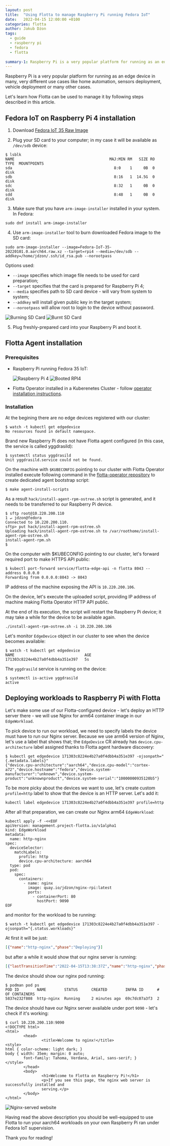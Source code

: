 ```yaml
---
layout: post
title:  "Using Flotta to manage Raspberry Pi running Fedora IoT"
date:   2022-04-15 12:00:00 +0100
categories: flotta
author: Jakub Dżon
tags:
  - guide
  - raspberry pi
  - fedora
  - flotta
  
summary-1: Raspberry Pi is a very popular platform for running as an edge device. Let's learn how Flotta can be used to manage it.
---
```


Raspberry Pi is a very popular platform for running as an edge device in many, very different use cases like home automation, 
sensors deployment, vehicle deployment or many other cases. 

Let's learn how Flotta can be used to manage it by following steps described in this article.

## Fedora IoT on Raspberry Pi 4 installation

1) Download [Fedora IoT 35 Raw Image](https://download.fedoraproject.org/pub/alt/iot/35/IoT/aarch64/images/Fedora-IoT-35-20220101.0.aarch64.raw.xz)

2) Plug your SD card to your computer;  in my case it will be available as `/dev/sdb` device:
 ```shell
 $ lsblk
 NAME                                          MAJ:MIN RM   SIZE RO TYPE  MOUNTPOINTS
 sda                                             8:0    1     0B  0 disk  
 sdb                                             8:16   1  14.5G  0 disk  
 sdc                                             8:32   1     0B  0 disk  
 sdd                                             8:48   1     0B  0 disk  
 ```

3) Make sure that you have `arm-image-installer` installed in your system. 
In Fedora:
```shell
sudo dnf install arm-image-installer
```

4) Use `arm-image-installer` tool to burn downloaded Fedora image to the SD card:
```shell
sudo arm-image-installer --image=Fedora-IoT-35-20220101.0.aarch64.raw.xz --target=rpi4 --media=/dev/sdb --addkey=/home/jdzon/.ssh/id_rsa.pub --norootpass
```

Options used:
  - `--image` specifies which image file needs to be used for card preparation;
  - `--target` specifies that the card is prepared for Raspberry Pi 4;
  - `--media` specifies path to SD card device - will vary from system to system;
  - `--addkey` will install given public key in the target system;
  - `--norootpass` will allow root to login to the device without password.

![Burning SD Card](/assets/images/rpi4_burn.png)
![Burnt SD Card](/assets/images/rpi4_card-ready.png)

5) Plug freshly-prepared card into your Raspberry Pi and boot it.


## Flotta Agent installation

### Prerequisites

- Raspberry Pi running Fedora 35 IoT:

  ![Raspberry Pi 4](/assets/images/rpi4.jpg)
  ![Booted RPI4](/assets/images/rpi4_up.jpg)

- Flotta Operator installed in a Kuberenetes Cluster - follow [operator installation instructions](https://github.com/project-flotta/flotta-operator/blob/main/docs/user-guide/running.md#operator).

### Installation

At the begining there are no edge devices registered with our cluster:
```shell
$ watch -t kubectl get edgedevice
No resources found in default namespace.
```

Brand new Raspberry Pi does not have Flotta agent configured (in this case, the service is called yggdrasild):
```shell
$ systemctl status yggdrasild
Unit yggdrasild.service could not be found.
```

On the machine with `$KUBECONFIG` pointing to our cluster with Flotta Operator installed execute following command in the 
[flotta-operator repository](https://github.com/project-flotta/flotta-operator) to create dedicated agent bootstrap script:
```shell
$ make agent-install-scripts
```
As a result `hack/install-agent-rpm-ostree.sh` script is generated, and it needs to be transferred to our Raspberry Pi device.
```shell
$ sftp root@10.220.200.110                                                                                                                                                1 ↵ jdzon@fedora
Connected to 10.220.200.110.
sftp> put hack/install-agent-rpm-ostree.sh
Uploading hack/install-agent-rpm-ostree.sh to /var/roothome/install-agent-rpm-ostree.sh
install-agent-rpm.sh
$                           
```

On the computer with $KUBECONFIG pointing to our cluster, let's forward required port to make HTTPS API public:
```shell
$ kubectl port-forward service/flotta-edge-api -n flotta 8043 --address 0.0.0.0
Forwarding from 0.0.0.0:8043 -> 8043
```

IP address of the machine exposing the API is `10.220.200.106`.

On the device, let's execute the uploaded script, providing IP address of machine making Flotta Operator HTTP API public.

At the end of its execution, the script will restart the Raspberry Pi device; it may take a while for the device to
be available again.
```shell
./install-agent-rpm-ostree.sh -i 10.220.200.106
```


Let's monitor `EdgeDevice` object in our cluster to see when the device becomes available:
```shell
$ watch -t kubectl get edgedevice
NAME                               AGE
171303c8224e4b27a0f4dbb4a351e397   5s
```

The `yggdrasild` service is running on the device:
```shell
$ systemctl is-active yggdrasild
active
```

## Deploying workloads to Raspberry Pi with Flotta

Let's make some use of our Flotta-configured device - let's deploy an HTTP server there - we will use Nginx for arm64 
container image in our `EdgeWorkload`. 

To pick device to run our workload, we need to specify labels the device must have to run our Nginx server. Because we 
use arm64 version of Nginx, let's use a label that shows that; the `EdgeDevice` CR already has `device.cpu-architecture` 
label assigned thanks to Flotta agent hardware discovery:

```shell
$ kubectl get edgedevice 171303c8224e4b27a0f4dbb4a351e397 -ojsonpath="{.metadata.labels}"
{"device.cpu-architecture":"aarch64","device.cpu-model":"cortex-a72","device.hostname":"fedora","device.system-manufacturer":"unknown","device.system-product":"unknownproduct","device.system-serial":"10000000935120b5"}
```

To be more picky about the devices we want to use, let's create custom `profile=http` label to show that the device is an HTTP server. Let's add it:
```shell
kubectl label edgedevice 171303c8224e4b27a0f4dbb4a351e397 profile=http
```

After all that preparation, we can create our Nginx arm64 `EdgeWorkload`: 
```shell
kubectl apply -f -<<EOF
apiVersion: management.project-flotta.io/v1alpha1
kind: EdgeWorkload
metadata:
  name: http-nginx
spec:
  deviceSelector:
    matchLabels:
      profile: http
      device.cpu-architecture: aarch64
  type: pod
  pod:
    spec:
      containers:
        - name: nginx
          image: quay.io/jdzon/nginx-rpi:latest
          ports:
            - containerPort: 80
              hostPort: 9090
EOF
```

and monitor for the workload to be running:
```shell
$ watch -t kubectl get edgedevice 171303c8224e4b27a0f4dbb4a351e397 -ojsonpath="{.status.workloads}"
```

At first it will be just:
```json
[{"name":"http-nginx","phase":"Deploying"}]
```

but after a while it would show that our nginx server is running:
```json
[{"lastTransitionTime":"2022-04-15T13:38:37Z","name":"http-nginx","phase":"Running"}]
```

The device should show our nginx pod running:
```shell
$ podman pod ps
POD ID        NAME        STATUS      CREATED        INFRA ID      # OF CONTAINERS
5837e232f808  http-nginx  Running     2 minutes ago  69c7dc07a3f3  2

```

The device should have our Nginx server available under port `9090` - let's check if it's working:
```shell
$ curl 10.220.200.110:9090
<!DOCTYPE html>
<html>
        <head>
                <title>Welcome to nginx!</title>
<style>
html { color-scheme: light dark; }
body { width: 35em; margin: 0 auto;
        font-family: Tahoma, Verdana, Arial, sans-serif; }
</style>
        </head>
        <body>
                <h1>Welcome to Flotta on Raspberry Pi!</h1>
                <p>If you see this page, the nginx web server is successfully installed and
                serving.</p>
        </body>
</html>

```

![Nginx-served website](/assets/images/rpi4-nginx.png)


Having read the above description you should be well-equipped to use Flotta to run your aarch64 workloads on your own 
Raspberry Pi ran under Fedora IoT supervision.

Thank you for reading!
